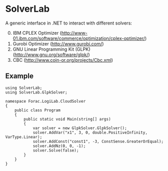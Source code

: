 # SolverLab
A generic interface in .NET to interact with different solvers:

0. IBM CPLEX Optimizer (http://www-01.ibm.com/software/commerce/optimization/cplex-optimizer/)
0. Gurobi Optimizer (http://www.gurobi.com/)
0. GNU Linear Programming Kit (GLPK) (http://www.gnu.org/software/glpk/)
0. CBC (http://www.coin-or.org/projects/Cbc.xml)


## Example

```
using SolverLab;
using SolverLab.GlpkSolver;

namespace Forac.LogiLab.CloudSolver
{
	public class Program
	{
		public static void Main(string[] args)
		{
			var solver = new GlpkSolver.GlpkSolver();
			solver.AddVar("x1", 3, 0, double.PositiveInfinity, VarType.Linear);
			solver.AddConst("const1", -3, ConstSense.GreaterOrEqual);
			solver.AddNz(0, 0, -1);
			solver.Solve(false);
		}
	}
}
```
